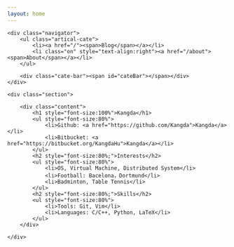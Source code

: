 ```yaml
---
layout: home
---
```


<div class="index-content opinion">

	<div class="navigator">
		<ul class="artical-cate">
            <li><a href="/"><span>Blog</span></a></li>
            <li class="on" style="text-align:right"><a href="/about"><span>About</span></a></li>
        </ul>

        <div class="cate-bar"><span id="cateBar"></span></div>
	</div>

    <div class="section">
        
        <div class="content">
			<h1 style="font-size:100%">Kangda</h1>
			<ul style="font-size:80%">
				<li>Github: <a href="https://github.com/Kangda">Kangda</a></li>
				<li>Bitbucket: <a href="https://bitbucket.org/KangdaHu">Kangda</a></li>
			</ul>
			<h2 style="font-size:80%;">Interests</h2>
			<ul style="font-size:80%">
				<li>OS, Virtual Machine, Distributed System</li>
				<li>Football: Bacelona，Dortmund</li>
				<li>Badminton, Table Tennis</li>
			</ul>
			<h2 style="font-size:80%;">Skills</h2>
			<ul style="font-size:80%">
				<li>Tools: Git, Vim</li>
				<li>Languages: C/C++, Python, LaTeX</li>
			</ul>
        </div>

    </div>
</div>

